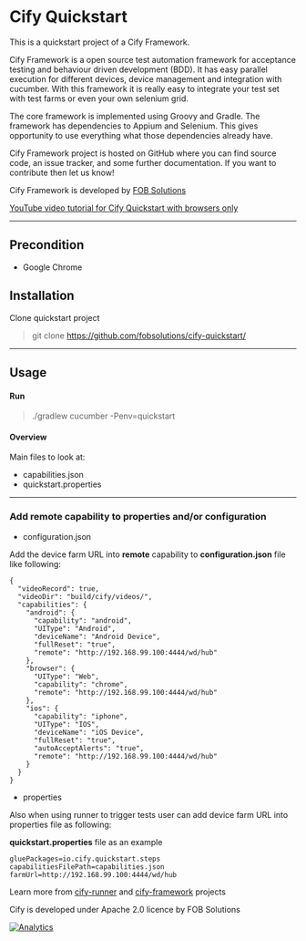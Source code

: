 Cify Quickstart
===============

This is a quickstart project of a Cify Framework.

Cify Framework is a open source test automation framework for acceptance testing and behaviour driven development (BDD). It has easy parallel execution for different devices, device management and integration with cucumber. With this framework it is really easy to integrate your test set with test farms or even your own selenium grid.

The core framework is implemented using Groovy and Gradle. The framework has dependencies to Appium and Selenium. This gives opportunity to use everything what those dependencies already have.

Cify Framework project is hosted on GitHub where you can find source code, an issue tracker, and some further documentation. If you want to contribute then let us know!

Cify Framework is developed by [FOB Solutions](http://www.fob-solutions.com/) 

[YouTube video tutorial for Cify Quickstart with browsers only](https://youtu.be/YN0_b6bki3Y)

----------


Precondition
------------

 - Google Chrome

Installation
-------------
Clone quickstart project

> 
>git clone https://github.com/fobsolutions/cify-quickstart/
>

----------

Usage
-------------

#### Run

> 
>./gradlew cucumber -Penv=quickstart
>

#### Overview

Main files to look at:
 - capabilities.json
 - quickstart.properties

----------

### Add remote capability to properties and/or configuration

- configuration.json

Add the device farm URL into **remote** capability to **configuration.json** file like following:

```
{
  "videoRecord": true,
  "videoDir": "build/cify/videos/",
  "capabilities": {
    "android": {
      "capability": "android",
      "UIType": "Android",
      "deviceName": "Android Device",
      "fullReset": "true",
      "remote": "http://192.168.99.100:4444/wd/hub"
    },
    "browser": {
      "UIType": "Web",
      "capability": "chrome",
      "remote": "http://192.168.99.100:4444/wd/hub"
    },
    "ios": {
      "capability": "iphone",
      "UIType": "IOS",
      "deviceName": "iOS Device",
      "fullReset": "true",
      "autoAcceptAlerts": "true",
      "remote": "http://192.168.99.100:4444/wd/hub"
    }
  }
}

```

- properties

Also when using runner to trigger tests user can add device farm URL into properties file as following:

**quickstart.properties** file as an example

```
gluePackages=io.cify.quickstart.steps
capabilitiesFilePath=capabilities.json
farmUrl=http://192.168.99.100:4444/wd/hub
```


Learn more from [cify-runner](https://github.com/fobsolutions/cify-runner)  and [cify-framework](https://github.com/fobsolutions/cify-framework)  projects

Cify is developed under Apache 2.0 licence by FOB Solutions


[![Analytics](https://ga-beacon.appspot.com/UA-109814182-1/cify-quickstart)](https://github.com/fobsolutions/cify-quickstart)
